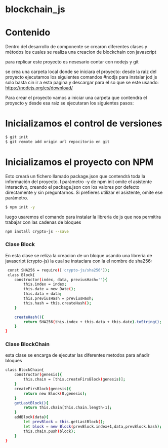 # blockchain_js

# Contenido
Dentro del desarrollo de componente se crearon diferentes clases y métodos los cuales se realiza una creacion de blockchain con javascript

para replicar este proyecto es nesesario contar con nodejs y git 

se crea una carpeta local donde se iniciara el proyecto:
desde la raiz del proyecto ejecutamos los siguientes comandos
#nodjs
para instalar jod js solo basta cin ir a esta pagina y descargar para el so que se este usando:
https://nodejs.org/es/download/ 

Para crear el proyecto vamos a iniciar una carpeta que contendra el proyecto y desde esa raiz se ejecutaran los siguientes pasos:

# Inicializamos el control de versiones
```bash
$ git init
$ git remote add origin url repocitorio en git
```
# Inicializamos el proyecto con NPM 
Esto creará un fichero llamado package.json que contendrá toda la información del proyecto.
l parámetro -y de npm init omite el asistente interactivo, creando el package.json con los valores por defecto directamente y sin preguntarnos. Si prefieres utilizar el asistente, omite ese parámetro.
```bash
$ npm init -y
```
luego usaremos el comando para instalar la libreria de js que nos permitira trabajar con las cadenas de bloques 
```bash
npm install crypto-js --save
```

### Clase Block

En esta clase se reliza la creacion de un bloque usando una libreria de javascript (crypto-js) la cual se instaciara con la el nombre de sha256:

```bash
 const SHA256 = require(['crypto-js/sha256']);
 class Block{
	constructor(index, data, previusHash=''){
		this.index = index;
		this.date = new Date();
		this.data = data;
		this.previusHash = previusHash;
		this.hash = this.createHash();
	}

	createHash(){
		return SHA256(this.index + this.data + this.date).toString();
	}
}
```

### Clase BlockChain
esta clase se encarga de ejecutar las diferentes metodos para añadir bloques 
```bash
class BlockChain{
	constructor(genesis){
		this.chain = [this.createFirsBlock(genesis)];
	}
	createFirsBlock(genesis){
		return new Block(0,genesis);
	}
	getLastBlock(){
		return this.chain[this.chain.length-1];
	}
	addBlock(data){
		let prevBlock = this.getLastBlock();
		let block = new Block(prevBlock.index+1,data,prevBlock.hash);
		this.chain.push(block);
	}
}
```

